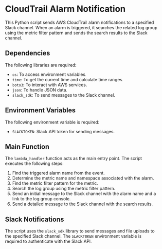 # CloudTrail Alarm Notification

This Python script sends AWS CloudTrail alarm notifications to a specified Slack channel. When an alarm is triggered, it searches the related log group using the metric filter pattern and sends the search results to the Slack channel.

## Dependencies

The following libraries are required:

- `os`: To access environment variables.
- `time`: To get the current time and calculate time ranges.
- `boto3`: To interact with AWS services.
- `json`: To handle JSON data.
- `slack_sdk`: To send messages to the Slack channel.

## Environment Variables

The following environment variable is required:

- `SLACKTOKEN`: Slack API token for sending messages.

## Main Function

The `lambda_handler` function acts as the main entry point. The script executes the following steps:

1. Find the triggered alarm name from the event.
2. Determine the metric name and namespace associated with the alarm.
3. Find the metric filter pattern for the metric.
4. Search the log group using the metric filter pattern.
5. Send an initial message to the Slack channel with the alarm name and a link to the log group console.
6. Send a detailed message to the Slack channel with the search results.

## Slack Notifications

The script uses the `slack_sdk` library to send messages and file uploads to the specified Slack channel. The `SLACKTOKEN` environment variable is required to authenticate with the Slack API.